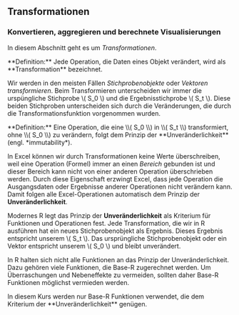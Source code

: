 ## Transformationen 

### Konvertieren, aggregieren und berechnete Visualisierungen

In diesem Abschnitt geht es um *Transformationen*. 

<p class="alert alert-primary" markdown="1">
**Definition:** Jede Operation, die Daten eines Objekt verändert, wird als **Transformation** bezeichnet.
</p>

Wir werden in den meisten Fällen *Stichprobenobjekte* oder *Vektoren* *transformieren*. Beim Transformieren unterscheiden wir immer die urspüngliche Stichprobe \\( S_0 \\) und die Ergebnisstichprobe \\( S_t \\). Diese beiden Stichproben unterscheiden sich durch die Veränderungen, die durch die Transformationsfunktion vorgenommen wurden. 

<p class="alert alert-primary" markdown="1">
**Definition:** Eine Operation, die eine \\( S_0 \\) in \\( S_t \\) transformiert, ohne \\( S_0 \\) zu verändern, folgt dem Prinzip der **Unveränderlichkeit** (engl. *immutability*). 
</p>

In Excel können wir durch Transformationen keine Werte überschreiben, weil eine Operation (Formel) immer an einen *Bereich* gebunden ist und dieser Bereich kann nicht von einer anderen Operation überschrieben werden. Durch diese Eigenschaft erzwingt Excel, dass jede Operation die Ausgangsdaten oder Ergebnisse anderer Operationen nicht verändern kann. Damit folgen alle Excel-Operationen automatisch dem Prinzip der **Unveränderlichkeit**.

Modernes R legt das Prinzip der **Unveränderlichkeit** als Kriterium für Funktionen und Operationen fest. Jede Transformation, die wir in R ausführen hat ein neues Stichprobenobjekt als Ergebnis. Dieses Ergebnis entspricht unserem \\( S_t \\). Das ursprüngliche Stichprobenobjekt oder ein Vektor entspricht unserem \\( S_0 \\) und bleibt unverändert. 

<p class="alert alert-danger" markdown="1">
In R halten sich nicht alle Funktionen an das Prinzip der Unveränderlichkeit. Dazu gehören viele Funktionen, die Base-R zugerechnet werden. Um Überraschungen und Nebeneffekte zu vermeiden, sollten daher Base-R Funktionen möglichst vermieden werden. 
</p>

<p class="alert alert-info" markdown="1">
In diesem Kurs werden nur Base-R Funktionen verwendet, die dem Kriterium der **Unveränderlichkeit** genügen.
</p>

